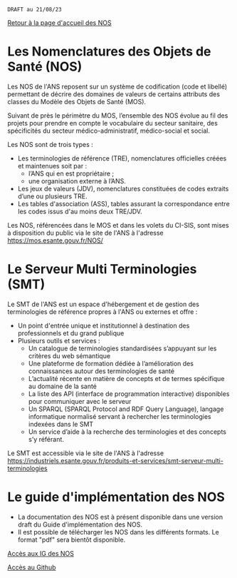 
`DRAFT au 21/08/23 `

[Retour à la page d'accueil des NOS](ANS_MOS_NOS_MigrationNOSversSMTT0_00_accueil.md)

# Les Nomenclatures des Objets de Santé (NOS)

Les NOS de l'ANS reposent sur un système de codification (code et libellé) permettant de décrire des domaines de valeurs de certains attributs des classes du Modèle des Objets de Santé (MOS). 

Suivant de près le périmètre du MOS, l’ensemble des NOS évolue au fil des projets pour prendre en compte le vocabulaire du secteur sanitaire, des spécificités du secteur médico-administratif, médico-social et social.

Les NOS sont de trois types :
- Les terminologies de référence (TRE), nomenclatures officielles créées et maintenues soit par :
    - l’ANS qui en est propriétaire ;
    - une organisation externe à l’ANS.
- Les jeux de valeurs (JDV), nomenclatures constituées de codes extraits d’une ou plusieurs TRE. 
- Les tables d'association (ASS), tables assurant la correspondance entre les codes issus d'au moins deux TRE/JDV.

Les NOS, référencées dans le MOS et dans les volets du CI-SIS, sont mises à disposition du public via le site de l'ANS à l'adresse https://mos.esante.gouv.fr/NOS/

# Le Serveur Multi Terminologies (SMT)
 
Le SMT de l'ANS est un espace d'hébergement et de gestion des terminologies de référence propres à l'ANS ou externes et offre :

- Un point d'entrée unique et institutionnel à destination des professionnels et du grand publique  
- Plusieurs outils et services : 
    - Un catalogue de terminologies standardisées s’appuyant sur les critères du web sémantique 
    - Une plateforme de formation dédiée à l’amélioration des connaissances autour des terminologies de santé  
    - L’actualité récente en matière de concepts et de termes spécifique au domaine de la santé 
    - La liste des API (interface de programmation interactive) disponibles pour communiquer avec le serveur 
    - Un SPARQL (SPARQL Protocol and RDF Query Language), langage informatique normalisé servant à rechercher les terminologies indexées dans le SMT
    - Un service d’aide à la recherche des terminologies et des concepts s’y référant. 

Le SMT est accessible via le site de l'ANS à l'adresse https://industriels.esante.gouv.fr/produits-et-services/smt-serveur-multi-terminologies



# Le guide d'implémentation des NOS

- La documentation des NOS est à présent disponible dans une version draft du Guide d'implémentation des NOS. 
- Il est possible de télécharger les NOS dans les différents formats. Le format "pdf" sera bientôt disponible.

[Accès aux IG des NOS](https://ansforge.github.io/IG-NOS/ig/allNos2/)

[Accès au Github](https://github.com/ansforge/IG-fhir-partage-de-documents-de-sante)




